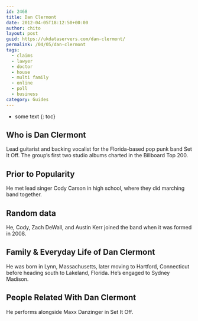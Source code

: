 ```yaml
---
id: 2468
title: Dan Clermont
date: 2012-04-05T18:12:50+00:00
author: chito
layout: post
guid: https://ukdataservers.com/dan-clermont/
permalink: /04/05/dan-clermont
tags:
  - claims
  - lawyer
  - doctor
  - house
  - multi family
  - online
  - poll
  - business
category: Guides
---
```


* some text
{: toc}


## Who is  Dan Clermont
                  
                  
                  
Lead guitarist and backing vocalist for the Florida-based pop punk band Set It Off. The group&#8217;s first two studio albums charted in the Billboard Top 200.
                  
                
                
                
## Prior to Popularity 
                  
                  
                  
He met lead singer Cody Carson in high school, where they did marching band together.
                  
                
                
                
## Random data 
                  
                  
                  
He, Cody, Zach DeWall, and Austin Kerr joined the band when it was formed in 2008.
                  
                
                
                
## Family & Everyday Life of Dan Clermont
                  
                  
                  
He was born in Lynn, Massachusetts, later moving to Hartford, Connecticut before heading south to Lakeland, Florida. He&#8217;s engaged to Sydney Madison.
                  
                
                
                
## People Related With  Dan Clermont
                  
                  
                  
He performs alongside Maxx Danzinger in Set It Off.
                  
                
              
            
          
          
          
    
    
  
